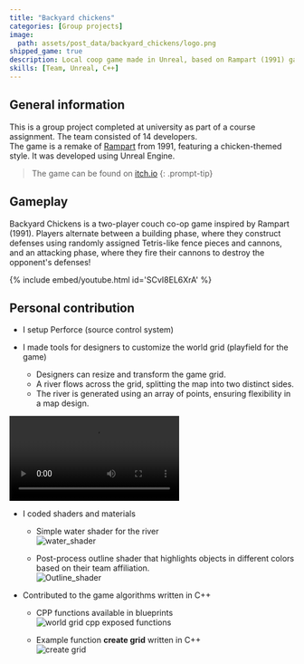 ```yaml
---
title: "Backyard chickens"
categories: [Group projects]
image:
  path: assets/post_data/backyard_chickens/logo.png
shipped_game: true
description: Local coop game made in Unreal, based on Rampart (1991) gameplay
skills: [Team, Unreal, C++]
---
```


## General information

This is a group project completed at university as part of a course assignment. The team consisted of 14 developers.\
The game is a remake of [Rampart](https://en.wikipedia.org/wiki/Rampart_(video_game)) from 1991, featuring a chicken-themed style. It was developed using Unreal Engine.

> The game can be found on [itch.io](https://smooth-dedede.itch.io/backyardchickens)
{: .prompt-tip}

## Gameplay

Backyard Chickens is a two-player couch co-op game inspired by Rampart (1991). Players alternate between a building phase, where they construct defenses using randomly assigned Tetris-like fence pieces and cannons, and an attacking phase, where they fire their cannons to destroy the opponent's defenses!

{% include embed/youtube.html id='SCvI8EL6XrA' %}

## Personal contribution

- I setup Perforce (source control system)

- I made tools for designers to customize the world grid (playfield for the game)
  - Designers can resize and transform the game grid.
  - A river flows across the grid, splitting the map into two distinct sides.
  - The river is generated using an array of points, ensuring flexibility in a map design.

<video class="w-100" controls>
  <source src="https://github.com/user-attachments/assets/874d2ab5-b3e9-4ce3-b2b2-40e625fbe66e" type="video/mp4">
</video>

- I coded shaders and materials
  - Simple water shader for the river\
  ![water_shader](https://github.com/user-attachments/assets/7cd45dda-c589-4c5a-abef-d8a893115b46)

  - Post-process outline shader that highlights objects in different colors based on their team affiliation.\
  ![Outline_shader](https://github.com/user-attachments/assets/1947de0d-e123-4345-895d-552a3f44225d)

- Contributed to the game algorithms written in C++
  - CPP functions available in blueprints\
  ![world grid cpp exposed functions](https://github.com/user-attachments/assets/0b4ff239-0b27-4905-b02e-2131425c57ac)

  - Example function **create grid** written in C++\
  ![create grid](https://github.com/user-attachments/assets/a8c64bf8-b9e4-4703-ae51-d9d26364b734)